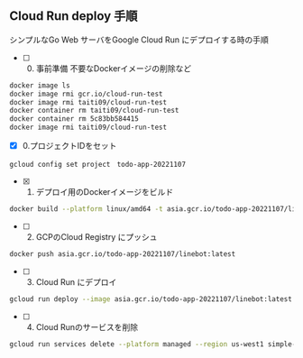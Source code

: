## Cloud Run deploy 手順


 シンプルなGo Web サーバをGoogle Cloud Run にデプロイする時の手順


- [ ] 0. 事前準備
    不要なDockerイメージの削除など
~~~bash
docker image ls
docker image rmi gcr.io/cloud-run-test 
docker image rmi taiti09/cloud-run-test
docker container rm taiti09/cloud-run-test
docker container rm 5c83bb584415
docker image rmi taiti09/cloud-run-test
~~~

- [x] 0.プロジェクトIDをセット
~~~
gcloud config set project　todo-app-20221107
~~~

- [x] 1. デプロイ用のDockerイメージをビルド

~~~bash
docker build --platform linux/amd64 -t asia.gcr.io/todo-app-20221107/linebot:latest --target deploy ./
~~~

- [ ] 2. GCPのCloud Registry にプッシュ

~~~bash
docker push asia.gcr.io/todo-app-20221107/linebot:latest
~~~

- [ ] 3. Cloud Run にデプロイ
~~~bash
gcloud run deploy --image asia.gcr.io/todo-app-20221107/linebot:latest --region asia-northeast1 --update-secrets=LINE_CHANNEL_SECRET=channel_secret:latest --update-secrets=LINE_ACCESS_TOKEN=access_token:latest
~~~

- [ ] 4. Cloud Runのサービスを削除

~~~bash
gcloud run services delete --platform managed --region us-west1 simple-go-web-server
~~~